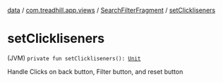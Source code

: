 [data](../../index.md) / [com.treadhill.app.views](../index.md) / [SearchFilterFragment](index.md) / [setClickliseners](./set-clickliseners.md)

# setClickliseners

(JVM) `private fun setClickliseners(): `[`Unit`](https://kotlinlang.org/api/latest/jvm/stdlib/kotlin/-unit/index.html)

Handle Clicks on back button, Filter button, and reset button

